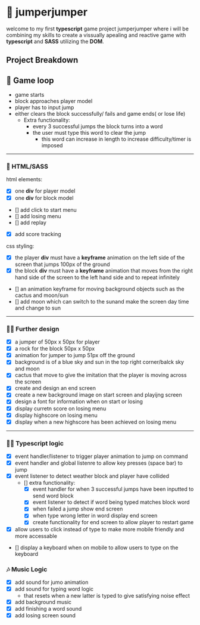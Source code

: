 # 🥋 jumperjumper 
welcome to my first **typescript** game project jumperjumper where i will be combining my skills to create a vissually apealing and reactive game with **typescript** and **SASS** utilizing the **DOM**.


## Project Breakdown

## 🔄 Game loop 

- game starts
- block approaches player model
- player has to input jump
- either clears the block successfully/ fails and game ends( or lose life)
    - Extra functionality:
        - every 3 successful jumps the block turns into a word
        - the user must type this word to clear the jump
            - this word can increase in length to increase difficulty/timer is imposed
---
### 🎨 HTML/SASS 
html elements:
- [x] one **div** for player model
- [x] one **div** for block model
- [] add click to start menu
- [] add losing menu
- [] add replay
- [x] add score tracking

css styling:
- [x] the player **div** must have a **keyframe** animation on the left side of the screen that jumps 100px of the ground
- [x] the block **div** must have a **keyframe** animation that moves from the right hand side of the screen to the left hand side and to repeat infinitely
- [] an animation keyframe for moving background objects such as the cactus and moon/sun
- [] add moon which can switch to the sunand make the screen day time and change to sun
---
### 🧑‍🎨 Further design 

- [x] a jumper of 50px x 50px for player
- [x] a rock for the block 50px x 50px
- [x] animation for jumper to jump 51px off the ground
- [x] background is of a blue sky and sun in the top right corner/balck sky and moon
- [x] cactus that move to give the imitation that the player is moving across the 
    screen
- [x] create and design an end screen
- [x] create a new background image on start screen and playijng screen
- [x] design a font for information when on start or losing
- [x] display curretn score on losing menu
- [x] display highscore on losing menu
- [x] display when a new highscore has been achieved on losing menu
---
### 👨‍💻 Typescript logic 

- [x] event handler/listener to trigger player animation to jump on command
- [x] event handler and global listenre to allow key presses (space bar) to jump
- [x] event listener to detect weather block and player have collided
    - [] extra functionality:
        - [x] event handler for when 3 successful jumps have been inputted to send word block
        - [x] event listener to detect if word being typed matches block word
        - [x] when failed a jump show end screen
        - [x] when type wrong letter in word display end screen
        - [x] create functionality for end screen to allow player to restart game
- [x] allow users to click instead of type to make more mobile friendly and more accessable
- [] display a keyboard when on mobile to allow users to type on the keyboard

### 🎶 Music Logic

- [x] add sound for jumo animation
- [x] add sound for typing word logic
    - that resets when a new latter is typed to give satisfying noise effect
- [x] add background music
- [x] add finishing a word sound
- [x] add losing screen sound
